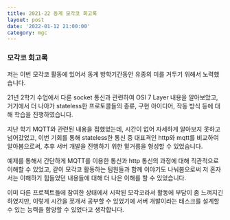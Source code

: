 ```yaml
---
title: 2021-22 동계 모각코 회고록
layout: post
date: '2022-01-12 21:00:00'
category: mgc
---
```


### 모각코 회고록

저는 이번 모각코 활동에 있어서 동계 방학기간동안 유종의 미를 거두기 위해서 노력했습니다.

21년 2학기 수업에서 다룬 socket 통신과 관련하여 OSI 7 Layer 내용을 알아보았고, 거기에서 더 나아가 stateless한 프로토콜들의 종류, 구현 아이디어, 작동 방식 등에 대해 학습을 진행하였습니다.

지난 학기 MQTT와 관련된 내용을 접했었는데, 시간이 없어 자세하게 알아보지 못하고 넘어갔었고, 이번 기회를 통해 stateless한 통신 중 대표격인 http와 mqtt를 비교하여 알아봄으로써, 추후 서버 개발을 진행하기 위한 밑거름을 형성할 수 있었습니다.

예제를 통해서 간단하게 MQTT를 이용한 통신과 http 통신의 과정에 대해 직관적으로 이해할 수 있었고, 같이 모각코 활동하는 팀원들과 함께 이야기도 나눠봄으로써 저 혼자서는 이해하기 힘들었던 내용들에 대해 더 나은 이해를 할 수 있었습니다.

이미 다른 프로젝트들에 참여한 상태에서 시작된 모각코라서 활동에 부담이 좀 느껴지긴 하였지만, 이렇게 시간을 쪼개서 공부할 수 있었기에 서버 개발이라는 태스크를 설계할 수 있는 능력을 함양할 수 있었다고 생각합니다.

